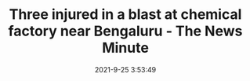 ---
"title": "Three injured in a blast at chemical factory near Bengaluru - The News Minute"
"date": "2021-9-25 3:53:49"
"feed_name": "GOOGLENEWSINDUSTRIAL"
"feed_website": "https://news.google.com/search?q=industrial%2Bincident&hl=en-US&gl=US&ceid=US:en"
"feed_rss": "https://news.google.com/rss/search?q=industrial%2Bincident&hl=en-US&gl=US&ceid=US:en"
"link": "https://www.thenewsminute.com/article/three-injured-blast-chemical-factory-near-bengaluru-155716"
"file": "_posts/2021-1-1-6b2f6a02347a59a6e0d56a2c6e449e0337d4ac8e.md"
"accident": "1"
"drilling": "0"
"dead": "0"
"injured": "3"
"where": "industrial site"
---